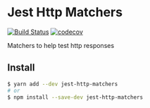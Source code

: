 # Jest Http Matchers

[![Build Status](https://travis-ci.org/giodamelio/jest-http-matchers.svg?branch=master)](https://travis-ci.org/giodamelio/jest-http-matchers) [![codecov](https://codecov.io/gh/giodamelio/jest-http-matchers/branch/master/graph/badge.svg)](https://codecov.io/gh/giodamelio/jest-http-matchers)

Matchers to help test http responses

## Install

```sh
$ yarn add --dev jest-http-matchers
# or
$ npm install --save-dev jest-http-matchers
